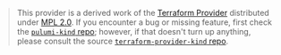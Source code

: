 > This provider is a derived work of the [Terraform Provider](https://github.com/terraform-providers/terraform-provider-kind)
> distributed under [MPL 2.0](https://www.mozilla.org/en-US/MPL/2.0/). If you encounter a bug or missing feature,
> first check the [`pulumi-kind` repo](https://github.com/pulumi/pulumi-kind/issues); however, if that doesn't turn up anything,
> please consult the source [`terraform-provider-kind` repo](https://github.com/terraform-providers/terraform-provider-kind/issues).
